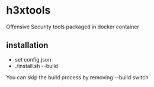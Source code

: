 # h3xtools
Offensive Security tools packaged in docker container

## installation
- set config.json
- ./install.sh --build

You can skip the build process by removing --build switch